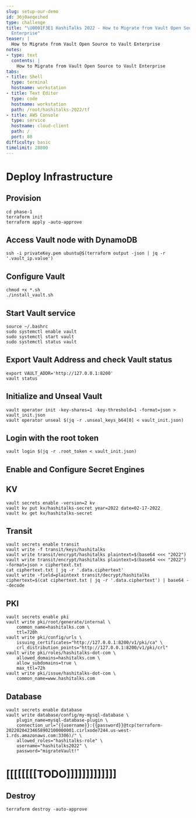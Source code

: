 ```yaml
---
slug: setup-our-demo
id: 36j0aeqeihed
type: challenge
title: "\U0001F3E1 HashiTalks 2022 - How to Migrate from Vault Open Source to Vault
  Enterprise"
teaser: |
  How to Migrate from Vault Open Source to Vault Enterprise
notes:
- type: text
  contents: |
    How to Migrate from Vault Open Source to Vault Enterprise
tabs:
- title: Shell
  type: terminal
  hostname: workstation
- title: Text Editor
  type: code
  hostname: workstation
  path: /root/hashitalks-2022/tf
- title: AWS Console
  type: service
  hostname: cloud-client
  path: /
  port: 80
difficulty: basic
timelimit: 28800
---
```


Deploy Infrastructure
==================================

## Provision
```
cd phase-1
terraform init
terraform apply -auto-approve
```

## Access Vault node with DynamoDB
```
ssh -i privateKey.pem ubuntu@$(terraform output -json | jq -r '.vault_ip.value')
```

## Configure Vault
```
chmod +x *.sh
./install_vault.sh
```

## Start Vault service
```
source ~/.bashrc
sudo systemctl enable vault
sudo systemctl start vault
sudo systemctl status vault
```

## Export Vault Address and check Vault status
```
export VAULT_ADDR='http://127.0.0.1:8200'
vault status
```

## Initialize and Unseal Vault
```
vault operator init -key-shares=1 -key-threshold=1 -format=json > vault_init.json
vault operator unseal $(jq -r .unseal_keys_b64[0] < vault_init.json)
```

## Login with the root token
```
vault login $(jq -r .root_token < vault_init.json)
```

## Enable and Configure Secret Engines

## KV
```
vault secrets enable -version=2 kv
vault kv put kv/hashitalks-secret year=2022 date=02-17-2022
vault kv get kv/hashitalks-secret
```

## Transit
```
vault secrets enable transit
vault write -f transit/keys/hashitalks
vault write transit/encrypt/hashitalks plaintext=$(base64 <<< "2022")
vault write transit/encrypt/hashitalks plaintext=$(base64 <<< "2022") -format=json > ciphertext.txt
cat ciphertext.txt | jq -r '.data.ciphertext'
vault write -field=plaintext transit/decrypt/hashitalks ciphertext=$(cat ciphertext.txt | jq -r '.data.ciphertext') | base64 --decode
```

## PKI
```
vault secrets enable pki
vault write pki/root/generate/internal \
    common_name=hashitalks.com \
    ttl=720h
vault write pki/config/urls \
    issuing_certificates="http://127.0.0.1:8200/v1/pki/ca" \
    crl_distribution_points="http://127.0.0.1:8200/v1/pki/crl"
vault write pki/roles/hashitalks-dot-com \
    allowed_domains=hashitalks.com \
    allow_subdomains=true \
    max_ttl=72h
vault write pki/issue/hashitalks-dot-com \
    common_name=www.hashitalks.com
```

## Database
```
vault secrets enable database
vault write database/config/my-mysql-database \
    plugin_name=mysql-database-plugin \
    connection_url="{{username}}:{{password}}@tcp(terraform-20220204234658902100000001.cirlxode7244.us-west-1.rds.amazonaws.com:3306)/" \
    allowed_roles="hashitalks-role" \
    username="hashitalks2022" \
    password="migrateVault!"
```
# [[[[[[[[TODO]]]]]]]]]]]]]

## Destroy
```
terraform destroy -auto-approve
```